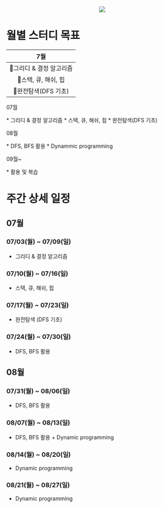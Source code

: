 <div align=center>
	<img src="https://capsule-render.vercel.app/api?type=waving&color=auto&height=200&section=header&text=Algorithm%20Study!&fontSize=90" />	
</div>


# 월별 스터디 목표
|         7월                 | 
|       :--------:            | 
|    🍧그리디 & 결정 알고리즘  |  
|    🍧스택, 큐, 해쉬, 힙     |
|      🍧완전탐색(DFS 기초)   |

<p align="justify">
07월
</p>
* 그리디 & 결정 알고리즘
* 스택, 큐, 해쉬, 힙
* 완전탐색(DFS 기초) 

<p align="justify">
08월
</p>
* DFS, BFS 활용
* Dynammic programming 

<p align="justify">
09월~
</p>
* 활용 및 복습 



# 주간 상세 일정 

## 07월 
### 07/03(월) ~ 07/09(일) 
* 그리디 & 결정 알고리즘 
### 07/10(월) ~ 07/16(일)
* 스택, 큐, 해쉬, 힙
### 07/17(월) ~ 07/23(일)
* 완전탐색 (DFS 기초)
### 07/24(월) ~ 07/30(일)
* DFS, BFS 활용

## 08월 
### 07/31(월) ~ 08/06(일) 
* DFS, BFS 활용 
### 08/07(월) ~ 08/13(일)
* DFS, BFS 활용 + Dynamic programming
### 08/14(월) ~ 08/20(일)
* Dynamic programming
### 08/21(월) ~ 08/27(일)
* Dynamic programming




